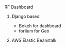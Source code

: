 RF Dashboard 

1. Django based
    - Bokeh for dashboard
    - forlium for Geo
    
2. AWS Elastic Beanstalk
